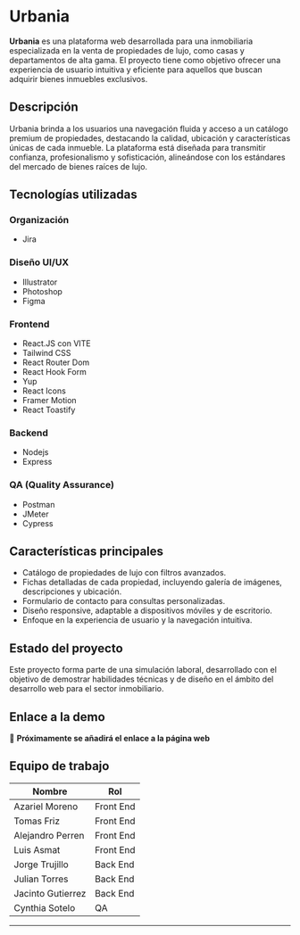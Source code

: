 # Urbania

**Urbania** es una plataforma web desarrollada para una inmobiliaria especializada en la venta de propiedades de lujo, como casas y departamentos de alta gama. El proyecto tiene como objetivo ofrecer una experiencia de usuario intuitiva y eficiente para aquellos que buscan adquirir bienes inmuebles exclusivos.

## Descripción

Urbania brinda a los usuarios una navegación fluida y acceso a un catálogo premium de propiedades, destacando la calidad, ubicación y características únicas de cada inmueble. La plataforma está diseñada para transmitir confianza, profesionalismo y sofisticación, alineándose con los estándares del mercado de bienes raíces de lujo.

## Tecnologías utilizadas

### Organización
- Jira

### Diseño UI/UX
- Illustrator
- Photoshop
- Figma

### Frontend
- React.JS con VITE
- Tailwind CSS
- React Router Dom
- React Hook Form
- Yup
- React Icons
- Framer Motion
- React Toastify

### Backend
- Nodejs
- Express

### QA (Quality Assurance)
- Postman
- JMeter
- Cypress

## Características principales

- Catálogo de propiedades de lujo con filtros avanzados.
- Fichas detalladas de cada propiedad, incluyendo galería de imágenes, descripciones y ubicación.
- Formulario de contacto para consultas personalizadas.
- Diseño responsive, adaptable a dispositivos móviles y de escritorio.
- Enfoque en la experiencia de usuario y la navegación intuitiva.

## Estado del proyecto

Este proyecto forma parte de una simulación laboral, desarrollado con el objetivo de demostrar habilidades técnicas y de diseño en el ámbito del desarrollo web para el sector inmobiliario.

## Enlace a la demo

🔗 **Próximamente se añadirá el enlace a la página web**

## Equipo de trabajo

| Nombre              | Rol          |
|---------------------|--------------|
| Azariel Moreno      | Front End    |
| Tomas Friz          | Front End    |
| Alejandro Perren    | Front End    |
| Luis Asmat          | Front End    |
| Jorge Trujillo      | Back End     |
| Julian Torres       | Back End     |
| Jacinto Gutierrez   | Back End     |
| Cynthia Sotelo      | QA           |

---
